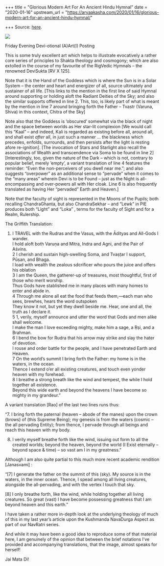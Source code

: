 +++
title = "Glorious Modern Art For An Ancient Hindu Hymnal"
date = "2020-01-16"
upstream_url = "https://aryaakasha.com/2020/01/16/glorious-modern-art-for-an-ancient-hindu-hymnal/"

+++
Source: [here](https://aryaakasha.com/2020/01/16/glorious-modern-art-for-an-ancient-hindu-hymnal/).

![](https://aryaakasha.files.wordpress.com/2020/01/82505707_10162815367050574_2253685686580281344_n.jpg?w=478)

Friday Evening Devi-otional (A)Art(I) Posting

This is some truly excellent art which helps to illustrate evocatively a
rather core series of principles to Shakta theology and cosmogony; which
are also extolled in the course of my favourite of the RigVedic Hymnals
– the renowned DeviSukta \[RV X 125\].

Note that it is the Hand of the Goddess which is where the Sun is in a
Solar System – the center and heart and energizer of all, source
ultimately and sustainer of all life. \[This links to the mention in the
first line of said Hymnal around supporting or holding aloft the Radiant
Deities of the Sky; and also the similar supports offered in line 2.
This, too, is likely part of what is meant by the mention in line 7
around bringing forth the Father – Tvastr (Varuna, Shiva) in this
context, Chitra of the Sky\]

Note also that the Goddess is ‘obscured’ somewhat via the black of night
and the space between worlds as Her star-lit complexion \[We would call
this “Kaal” – and indeed, Kali is regarded as existing before all,
around all, and shall exist *after* all, in just such a manner … the
blackness which precedes, enfolds, surrounds, and then persists after
the light is resting afore re-ignition\]. \[The invocation of Stars and
Starlight also recall the associations of Wealth and transcendence via
Soma to be found in line 2\] \[Interestingly, too, given the nature of
the Dark – which is not, contrary to popular belief, merely ’empty’, a
variant translation of line 4 features the reminder: “Even the
non-perceivers of you dwell near me.”; and also suggests “overpower” as
an additional sense to “pervade” when it comes to the “many areas”
wherein Devi is to be Found – just as the Night is all-encompassing and
over-powers all with Her cloak. Line 6 is also frequently translated as
having Her “pervaded” Earth and Heaven.\]

Note that the faculty of sight is represented in the Moons of the
Pupils; both recalling ChandraGhanta, but also ChandraSekhar – and
“Lewk” in PIE produces both “Light” and “Loka” , terms for the faculty
of Sight and for a Realm, Rulership.

The Griffith Translation:

1.  I TRAVEL with the Rudras and the Vasus, with the Ādityas and
    All-Gods I wander.  
    I hold aloft both Varuṇa and Mitra, Indra and Agni, and the Pair of
    Aśvins.  
    2 I cherish and sustain high-swelling Soma, and Tvaṣṭar I support,
    Pūṣan, and Bhaga.  
    I load with wealth the zealous sdcrificer who pours the juice and
    offers his oblation  
    3 I am the Queen, the gatherer-up of treasures, most thoughtful,
    first of those who merit worship.  
    Thus Gods have stablished me in many places with many homes to enter
    and abide in.  
    4 Through me alone all eat the food that feeds them,—each man who
    sees, brewhes, hears the word outspoken  
    They know it not, but yet they dwell beside me. Hear, one and all,
    the truth as I declare it.  
    5 1, verily, myself announce and utter the word that Gods and men
    alike shall welcome.  
    I make the man I love exceeding mighty, make him a sage, a Ṛṣi, and
    a Brahman.  
    6 I bend the bow for Rudra that his arrow may strike and slay the
    hater of devotion.  
    I rouse and order battle for the people, and I have penetrated Earth
    and Heaven.  
    7 On the world’s summit I bring forth the Father: my home is in the
    waters, in the ocean.  
    Thence I extend o’er all existing creatures, and touch even yonder
    heaven with my forehead.  
    8 I breathe a strong breath like the wind and tempest, the while I
    hold together all existence.  
    Beyond this wide earth and beyond the heavens I have become so
    mighty in my grandeur.”

A variant translation \[Rao\] of the last two lines runs thus:

“7. I bring forth the paternal (heaven – abode of the manes) upon the
crown (brows) of (this Supreme Being); my genesis is from the waters
(cosmic – the all pervading Entity); from thence, I pervade through all
beings and reach this heaven with my body.

8.  I verily myself breathe forth like the wind, issuing out form to all
    the created worlds; beyond the heaven, beyond the world (I Exist
    eternally – beyond space & time) – so vast am I in my greatness.”

Although I am also quite partial to this much more recent academic
rendition \[Janasvami\] :

“\[7\] I generate the father on the summit of this (sky). My source is
in the waters, in the inner ocean. Thence, I spead among all living
creatures, alongside the all-pervading, and with the vertex I touch that
sky.

\[8\] I only breathe forth, like the wind, while holding together all
living creatures. So great (vast) I have become possessing greatness
that I am beyond heaven and this earth.”

I have taken a rather more in-depth look at the underlying theology of
much of this in my last year’s article upon the Kushmanda NavaDurga
Aspect as part of our NavRatri series.

And while it may have been a good idea to reproduce some of that
material here, I am genuinely of the opinion that between the brief
notations I’ve provided and accompanying translations, that the image,
almost speaks for herself!

Jai Mata Di!
